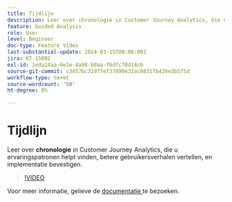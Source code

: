 ```yaml
---
title: Tijdlijn
description: Leer over chronologie in Customer Journey Analytics, die u ervaringspatronen helpt vinden, betere gebruikersverhalen vertellen, en implementatie bevestigen.
feature: Guided Analysis
role: User
level: Beginner
doc-type: Feature Video
last-substantial-update: 2024-03-15T00:00:00Z
jira: KT-15092
exl-id: 1eda14aa-6e1e-4a98-b0aa-f6dfc78d14c6
source-git-commit: c3457bc3197fef37890e32ac8831fb426e3b575d
workflow-type: tm+mt
source-wordcount: '50'
ht-degree: 0%

---
```


# Tijdlijn

Leer over **chronologie** in Customer Journey Analytics, die u ervaringspatronen helpt vinden, betere gebruikersverhalen vertellen, en implementatie bevestigen.

>[!VIDEO](https://video.tv.adobe.com/v/3427810/?learn=on)

Voor meer informatie, gelieve de [ documentatie ](https://experienceleague.adobe.com/en/docs/analytics-platform/using/guided-analysis/streams/timeline) te bezoeken.
